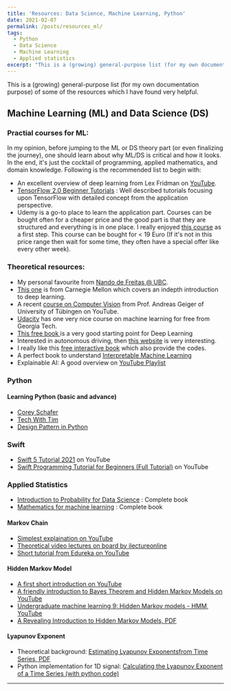 ```yaml
---
title: 'Resources: Data Science, Machine Learning, Python'
date: 2021-02-07
permalink: /posts/resources_ml/
tags:
  - Python
  - Data Science
  - Machine Learning
  - Applied statistics
excerpt: "This is a (growing) general-purpose list (for my own documentation purpose) of some of the resources which I have found very helpful."
---
```


This is a (growing) general-purpose list (for my own documentation purpose) of some of the resources which I have found very helpful.

## Machine Learning (ML) and Data Science (DS)
### Practial courses for ML:
In my opinion, before jumping to the ML or DS theory part (or even finalizing the journey), one should learn about why ML/DS is critical and how it looks. In the end, it's just the cocktail of programming, applied mathematics, and domain knowledge. Following is the recommended list to begin with:
- An excellent overview of deep learning from Lex Fridman on [YouTube](https://www.youtube.com/watch?v=0VH1Lim8gL8&list=PLrAXtmErZgOeiKm4sgNOknGvNjby9efdf "YouTube").
- [TensorFlow 2.0 Beginner Tutorials](https://www.youtube.com/playlist?list=PLhhyoLH6IjfxVOdVC1P1L5z5azs0XjMsb) : Well described tutorials focusing upon TensorFlow with detailed concept from the application perspective.
- Udemy is a go-to place to learn the application part. Courses can be bought often for a cheaper price and the good part is that they are structured and everything is in one place. I really enjoyed [this course](https://www.udemy.com/course/machinelearning/ "this course") as a first step. This course can be bought for < 19 Euro (If it's not in this price range then wait for some time, they often have a special offer like every other week).

### Theoretical resources:
- My personal favourite from [Nando de Freitas @ UBC](https://www.youtube.com/watch?v=w2OtwL5T1ow&list=PLE6Wd9FR--EdyJ5lbFl8UuGjecvVw66F6http:// "UBC").
- [This one](https://www.youtube.com/watch?v=LmIjgmijyiI&list=PLp-0K3kfddPwz13VqV1PaMXF6V6dYdEsj "This one") is from Carnegie Mellon which covers an indepth introduction to deep learning.
- A recent [course on Computer Vision](https://www.youtube.com/playlist?list=PL05umP7R6ij35L2MHGzis8AEHz7mg381_) from Prof. Andreas Geiger of University of Tübingen on YouTube.
- [Udacity](https://www.udacity.com/course/machine-learning--ud262 "Udacity") has one very nice course on machine learning for free from Georgia Tech.
- [This free book ](https://www.deeplearningbook.org/ "This free book ")is a very good starting point for Deep Learning
- Interested in autonomous driving, then [this website](https://autonomous-driving.org/front/resources/ "this website") is very interesting. 
- I really like this [free interactive book](http://d2l.ai/chapter_introduction/index.html) which also provide the codes.
- A perfect book to understand [Interpretable Machine Learning](https://christophm.github.io/interpretable-ml-book/index.html)
- Explainable AI: A good overview on [YouTube Playlist](https://www.youtube.com/playlist?list=PLV8yxwGOxvvovp-j6ztxhF3QcKXT6vORU)

### Python
#### Learning Python (basic and advance)
- [Corey Schafer](https://www.youtube.com/user/schafer5)  
- [Tech With Tim](https://www.youtube.com/watch?v=OFrLs22MDAw&list=PLzMcBGfZo4-mFu00qxl0a67RhjjZj3jXm)
- [Design Pattern in Python](https://refactoring.guru/design-patterns/python)

### Swift
- [Swift 5 Tutorial 2021](https://www.youtube.com/watch?v=Pd8IvykiW20) on YouTube
- [Swift Programming Tutorial for Beginners (Full Tutorial)](https://www.youtube.com/watch?v=Ulp1Kimblg0) on YouTube

### Applied Statistics
- [Introduction to Probability for Data Science](https://probability4datascience.com/) : Complete book
- [Mathematics for machine learning](https://mml-book.github.io/book/mml-book.pdf) : Complete book

#### Markov Chain
- [Simplest explaination on YouTube](https://www.youtube.com/watch?v=prZMpThbU3E)
- [Theoretical video lectures on board by ilectureonline](http://www.ilectureonline.com/lectures/subject/MATH/18/164)
- [Short tutorial from Edureka on YouTube](https://www.youtube.com/watch?v=Gs2xtNzogSY)

#### Hidden Markov Model 
- [A first short introduction on YouTube](https://www.youtube.com/watch?v=fX5bYmnHqqE)
- [A friendly introduction to Bayes Theorem and Hidden Markov Models on YouTube](https://www.youtube.com/watch?v=kqSzLo9fenk&t=1043s)
- [Undergraduate machine learning 9: Hidden Markov models - HMM, YouTube](https://www.youtube.com/watch?v=jY2E6ExLxaw)
- [A Revealing Introduction to Hidden Markov Models, PDF](https://www.cs.sjsu.edu/~stamp/RUA/HMM.pdf)
 
#### Lyapunov Exponent
- Theoretical background: [Estimating Lyapunov Exponentsfrom Time Series, PDF](http://epileptologie-bonn.de/cms/upload/homepage/lehnertz/Lyapunov_Ansmann.pdf) 
- Python implementation for 1D signal: [Calculating the Lyapunov Exponent of a Time Series (with python code)](https://blog.abhranil.net/2014/07/22/calculating-the-lyapunov-exponent-of-a-time-series-with-python-code/)

------

